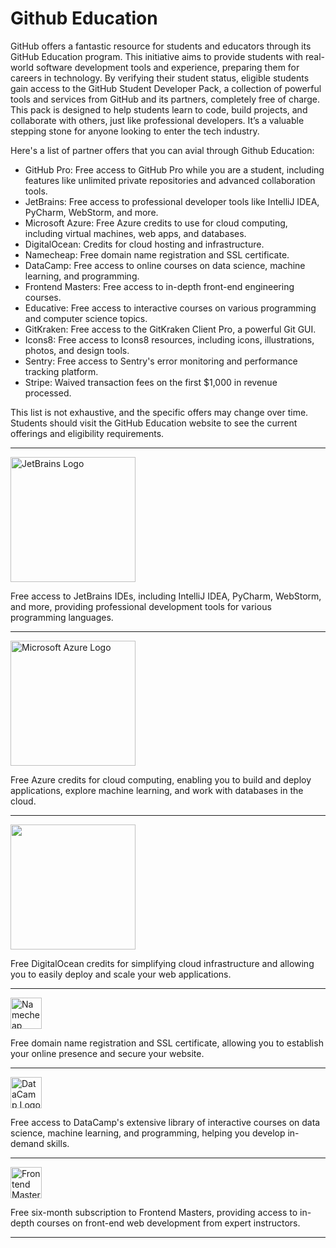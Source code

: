 # Github Education

GitHub offers a fantastic resource for students and educators through its GitHub Education program. This initiative aims to provide students with real-world software development tools and experience, preparing them for careers in technology. By verifying their student status, eligible students gain access to the GitHub Student Developer Pack, a collection of powerful tools and services from GitHub and its partners, completely free of charge. This pack is designed to help students learn to code, build projects, and collaborate with others, just like professional developers. It’s a valuable stepping stone for anyone looking to enter the tech industry.

Here's a list of partner offers that you can avial through Github Education:

 - GitHub Pro: Free access to GitHub Pro while you are a student, including features like unlimited private repositories and advanced collaboration tools.
 - JetBrains: Free access to professional developer tools like IntelliJ IDEA, PyCharm, WebStorm, and more.
 - Microsoft Azure: Free Azure credits to use for cloud computing, including virtual machines, web apps, and databases.
 - DigitalOcean: Credits for cloud hosting and infrastructure.
 - Namecheap: Free domain name registration and SSL certificate.
 - DataCamp: Free access to online courses on data science, machine learning, and programming.
 - Frontend Masters: Free access to in-depth front-end engineering courses.
 - Educative: Free access to interactive courses on various programming and computer science topics.
 - GitKraken: Free access to the GitKraken Client Pro, a powerful Git GUI.
 - Icons8: Free access to Icons8 resources, including icons, illustrations, photos, and design tools.
 - Sentry: Free access to Sentry's error monitoring and performance tracking platform.
 - Stripe: Waived transaction fees on the first $1,000 in revenue processed.

This list is not exhaustive, and the specific offers may change over time. Students should visit the GitHub Education website to see the current offerings and eligibility requirements.

---


<img src="https://education.github.com/assets/pack/logo-jetbrains-f8afd8b5c788367a5a6cfb33a70a8741be61e0c8b810c374a5d505f1466751a2.jpg" alt="JetBrains Logo" width="200" height="200">

Free access to JetBrains IDEs, including IntelliJ IDEA, PyCharm, WebStorm, and more, providing professional development tools for various programming languages.

---

<img src="https://upload.wikimedia.org/wikipedia/commons/thumb/a/a8/Microsoft_Azure_Logo.svg/2560px-Microsoft_Azure_Logo.svg.png" alt="Microsoft Azure Logo" width="200" height="200">

Free Azure credits for cloud computing, enabling you to build and deploy applications, explore machine learning, and work with databases in the cloud.

---

<img src="https://brandslogos.com/wp-content/uploads/images/large/digitalocean-logo-black-and-white-1.png" width="200" height="200">

Free DigitalOcean credits for simplifying cloud infrastructure and allowing you to easily deploy and scale your web applications.

---

<img src="https://encrypted-tbn0.gstatic.com/images?q=tbn:ANd9GcS082EnhWkBMu_E0Rw_qrxeScNzFYd6oMEYOA&s" alt="Namecheap Logo" width="50" height="50">

Free domain name registration and SSL certificate, allowing you to establish your online presence and secure your website.

---

<img src="https://app.datacamp.com/static/images/logos/datacamp_logo.svg" alt="DataCamp Logo" width="50" height="50">

Free access to DataCamp's extensive library of interactive courses on data science, machine learning, and programming, helping you develop in-demand skills.

---
<img src="https://frontendmasters.com/static-v3/images/brand/fme-logo.svg" alt="Frontend Masters Logo" width="50" height="50">

Free six-month subscription to Frontend Masters, providing access to in-depth courses on front-end web development from expert instructors.

---
